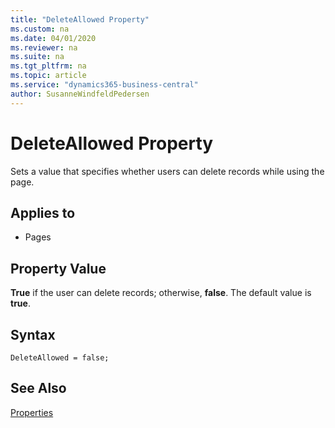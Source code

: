 ```yaml
---
title: "DeleteAllowed Property"
ms.custom: na
ms.date: 04/01/2020
ms.reviewer: na
ms.suite: na
ms.tgt_pltfrm: na
ms.topic: article
ms.service: "dynamics365-business-central"
author: SusanneWindfeldPedersen
---
```


# DeleteAllowed Property
Sets a value that specifies whether users can delete records while using the page.  
  
## Applies to  
  
- Pages  
  
## Property Value  

**True** if the user can delete records; otherwise, **false**. The default value is **true**.  

## Syntax

```
DeleteAllowed = false;
```
  
## See Also  
[Properties](devenv-properties.md)